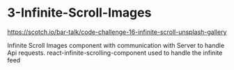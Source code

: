 # 3-Infinite-Scroll-Images
https://scotch.io/bar-talk/code-challenge-16-infinite-scroll-unsplash-gallery


Infinite Scroll Images component with communication with Server to handle Api requests. 
react-infinite-scrolling-component used to handle the infinite feed 
